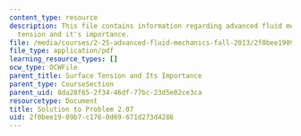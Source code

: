 ```yaml
---
content_type: resource
description: This file contains information regarding advanced fluid mechanics, surface
  tension and it's importance.
file: /media/courses/2-25-advanced-fluid-mechanics-fall-2013/2f0bee1909b7c1760d69671d273d4286_MIT2_25F13_Solution2.07.pdf
file_type: application/pdf
learning_resource_types: []
ocw_type: OCWFile
parent_title: Surface Tension and Its Importance
parent_type: CourseSection
parent_uid: 8da28f65-2f34-46df-77bc-23d5e02ce3ca
resourcetype: Document
title: Solution to Problem 2.07
uid: 2f0bee19-09b7-c176-0d69-671d273d4286
---
```

